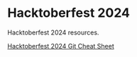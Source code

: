 # Hacktoberfest 2024

Hacktoberfest 2024 resources.

[Hacktoberfest 2024 Git Cheat Sheet](https://github.com/cloudcommunity/Hacktoberfest-2024/blob/main/Hacktoberfest-2024-Git-Cheat-Sheet.pdf)
